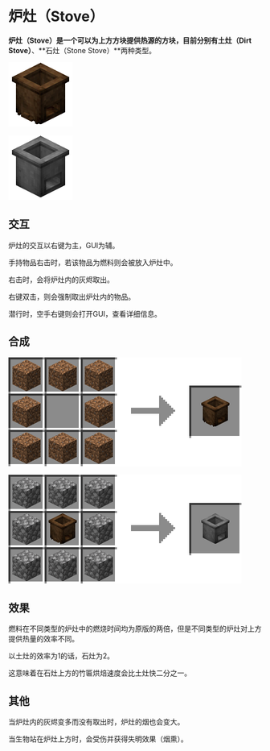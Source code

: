 # 炉灶（Stove）

**炉灶（Stove）**是一个可以为上方方块提供热源的方块，目前分别有**土灶（Dirt Stove）**、**石灶（Stone Stove）**两种类型。

 

![&#x571F;&#x7076;](../.gitbook/assets/dirt_stove.png)

![&#x77F3;&#x7076;](../.gitbook/assets/stone_stove.png)

## 交互

炉灶的交互以右键为主，GUI为辅。

手持物品右击时，若该物品为燃料则会被放入炉灶中。

右击时，会将炉灶内的灰烬取出。

右键双击，则会强制取出炉灶内的物品。

潜行时，空手右键则会打开GUI，查看详细信息。

## 合成

![&#x4EFB;&#x610F;&#x6CE5;&#x571F; \* 8 &#x2192; &#x571F;&#x7076; \* 1](../.gitbook/assets/dirt_stove_recipe.png)

![&#x5706;&#x77F3; \* 8 + &#x571F;&#x7076; \* 1 &#x2192; &#x77F3;&#x7076; \* 1](../.gitbook/assets/stone_stove_recipe.png)

## 效果

燃料在不同类型的炉灶中的燃烧时间均为原版的两倍，但是不同类型的炉灶对上方提供热量的效率不同。

以土灶的效率为1的话，石灶为2。

这意味着在石灶上方的竹匾烘焙速度会比土灶快二分之一。

## 其他

当炉灶内的灰烬变多而没有取出时，炉灶的烟也会变大。

当生物站在炉灶上方时，会受伤并获得失明效果（烟熏）。

